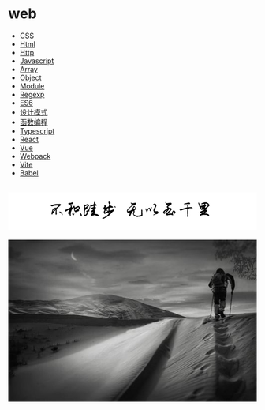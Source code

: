 # web
  
-   [CSS](web/css.md)
-   [Html](web/html.md)
-   [Http](web/http.md)
-   [Javascript](web/javascript.md)
-   [Array](web/array.md)
-   [Object](web/object.md)
-   [Module](web/module.md)
-   [Regexp](web/regexp.md)
-   [ES6](web/es6.md)
-   [设计模式](web/design.md)
-   [函数编程](web/fp.md)
-   [Typescript](web/typescript.md)
-   [React](web/react.md)
-   [Vue](web/vue.md)
-   [Webpack](web/webpack.md)
-   [Vite](web/vite.md)
-   [Babel](web/babel.md)

<br />
<img  src='./img/bjkb.PNG' width="600" alt="logo">
<br />
<br />
<div align="center">
<img  src='./img/01.jpeg' width="600" alt="logo" />
</div>
<br />
<br />
